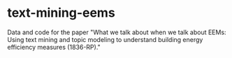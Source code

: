 # text-mining-eems
Data and code for the paper "What we talk about when we talk about EEMs: Using text mining and topic modeling to understand building energy efficiency measures (1836-RP)."
